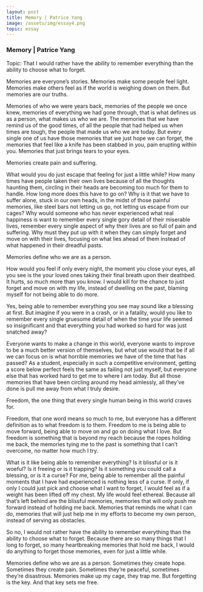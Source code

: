 ```yaml
---
layout: post
title: Memory | Patrice Yang
image: /assets/img/essay4.png
topic: essay
---
```


### Memory | Patrice Yang

Topic: That I would rather have the ability to remember everything than the ability to choose what to forget.

Memories are everyone’s stories.
Memories make some people feel light.
Memories make others feel as if the world is weighing down on them.
But memories are our truths.

Memories of who we were years back, memories of the people we once knew, memories of everything we had gone through, that is what defines us as a person, what makes us who we are. The memories that we have remind us of the good times, of all the people that had helped us when times are tough, the people that made us who we are today. But every single one of us have those memories that we just hope we can forget, the memories that feel like a knife has been stabbed in you, pain erupting within you. Memories that just brings tears to your eyes.

Memories create pain and suffering.

What would you do just escape that feeling for just a little while? How many times have people taken their own lives because  of all the thoughts haunting them, circling in their heads are becoming too much for them to handle. How long more does this have to go on? Why is it that we have to suffer alone, stuck in our own heads, in the midst of those painful memories, like steel bars not letting us go, not letting us escape from our cages? Why would someone who has never experienced what real happiness is want to remember every single gory detail of their miserable lives, remember every single aspect of why their lives are so full of pain and suffering. Why must they put up with it when they can simply forget and move on with their lives, focusing on what lies ahead of them instead of what happened in their dreadful pasts.

Memories define who we are as a person.

How would you feel if only every night, the moment you close your eyes, all you see is the your loved ones taking their final breath upon their deathbed. It hurts, so much more than you know. I would kill for the chance to just forget and move on with my life, instead of dwelling on the past, blaming myself for not being able to do more.

Yes, being able to remember everything you see may sound like a blessing at first. But imagine if you were in a crash, or in a fatality, would you like to remember every single gruesome detail of when the time your life seemed so insignificant and that everything you had worked so hard for was just snatched away?

Everyone wants to make a change in this world, everyone wants to improve to be a much better version of themselves, but what use would that be if all we can focus on is what horrible memories we have of the time that has passed? As a student, especially in such a competitive environment, getting a score below perfect feels the same as failing not just myself, but everyone else that has worked hard to get me to where I am today. But all those memories that have been circling around my head aimlessly, all they’ve done is pull me away from what I truly desire.

Freedom, the one thing that every single human being in this world craves for.

Freedom, that one word means so much to me, but everyone has a different definition as to what freedom is to them. Freedom to me is being able to move forward, being able to move on and go on doing what I love. But freedom is something that is beyond my reach because the ropes holding me back, the memories tying me to the past is something that I can’t overcome, no matter how much I try.

What is it like being able to remember everything? Is it blissful or is it woeful? Is it freeing or is it trapping? Is it something you could call a blessing, or is it a curse? For me, being able to remember all the painful moments that I have had experienced is nothing less of a curse. If only, if only I could just pick and choose what I want to forget, I would feel as if a weight has been lifted off my chest. My life would feel ethereal. Because all that’s left behind are the blissful memories, memories that will only push me forward instead of holding me back. Memories that reminds me what I can do, memories that will just help me in my efforts to become my own person, instead of serving as obstacles.

So no, I would not rather have the ability to remember everything than the ability to choose what to forget. Because there are so many things that I long to forget, so many heartbreaking memories that hold me back, I would do anything to forget those memories, even for just a little while.

Memories define who we are as a person.
Sometimes they create hope.
Sometimes they create pain.
Sometimes they’re peaceful, sometimes they’re disastrous.
Memories make up my cage, they trap me.
But forgetting is the key.
And that key sets me free.